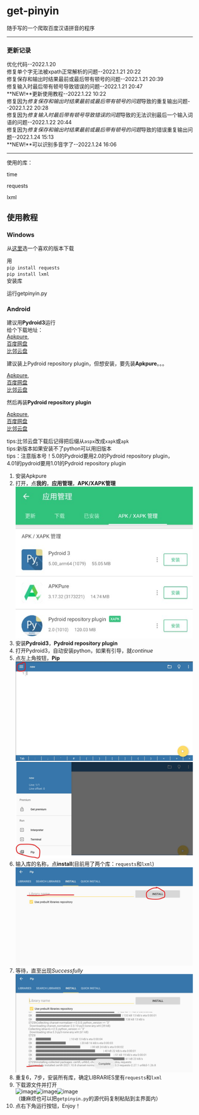 # get-pinyin
 
随手写的一个爬取百度汉语拼音的程序

___

### 更新记录

优化代码--2022.1.20<br>
修复单个字无法被xpath正常解析的问题--2022.1.21 20:22<br>
修复保存和输出时结果最前或最后带有顿号的问题--2022.1.21 20:39<br>
修复输入时最后带有顿号导致错误的问题--2022.1.21 20:47<br>
**NEW!**更新使用教程--2022.1.22 10:22<br>
修复因为*修复保存和输出时结果最前或最后带有顿号的问题*导致的重复输出问题--2022.1.22 20:28<br>
修复因为*修复输入时最后带有顿号导致错误的问题*导致的无法识别最后一个输入词语的问题--2022.1.22 20:44<br>
修复因为*修复保存和输出时结果最前或最后带有顿号的问题*导致的错误重复输出问题--2022.1.24 15:13<br>
**NEW!**可以识别多音字了--2022.1.24 16:06<br>

___

使用的库：

time

requests

lxml


## 使用教程

### Windows

从[这里](https://www.python.org/downloads/)选一个喜欢的版本下载

用<br>`pip install requests`<br>`pip install lxml`<br>安装库

运行getpinyin.py

### Android

建议用**Pydroid3**运行<br>
给个下载地址：<br>
[Apkpure](https://apkpure.com/cn/pydroid-3-ide-for-python-3/ru.iiec.pydroid3),<br>
[百度网盘](https://pan.baidu.com/s/1vhZ_E2Zg4w_asGu0gVUjAg?pwd=y7tg)<br>
[比邻云盘](https://pan.bilnn.com/s/qLa7T9)

建议装上Pydroid repository plugin，但想安装，要先装**Apkpure**。。。

[Apkpure](https://apkpure.com/cn/apkpure/com.apkpure.aegon),<br>
[百度网盘](https://pan.baidu.com/s/1vhZ_E2Zg4w_asGu0gVUjAg?pwd=y7tg)<br>
[比邻云盘](https://pan.bilnn.com/s/qLa7T9)

然后再装**Pydroid repository plugin**

[Apkpure](https://apkpure.com/cn/pydroid-repository-plugin/ru.iiec.pydroid3.quickinstallrepo),<br>
[百度网盘](https://pan.baidu.com/s/1vhZ_E2Zg4w_asGu0gVUjAg?pwd=y7tg)<br>
[比邻云盘](https://pan.bilnn.com/s/qLa7T9)

tips:比邻云盘下载后记得把后缀从`aspx`改成`xapk`或`apk`<br>
tips:新版本如果安装不了python可以用旧版本<br>
tips：注意版本号！5.0的Pydroid要用2.0的Pydroid repository plugin，<br>
4.01的pydroid要用1.01的Pydroid repository plugin

1. 安装Apkpure
2. 打开，点**我的**，**应用管理**，**APK/XAPK管理**<br>
![image](https://github.com/link-fgfgui/get-pinyin/blob/No_GUI/pic/a.jpg)
3. 安装**Pydroid3**，**Pydroid repository plugin**
4. 打开Pydroid3，自动安装python，如果有引导，就*continue*
5. 点左上角按钮，**Pip**<br>
![image](https://github.com/link-fgfgui/get-pinyin/blob/No_GUI/pic/b.jpg)<br>
![image](https://github.com/link-fgfgui/get-pinyin/blob/No_GUI/pic/c.jpg)
6. 输入库的名称，点**install**(目前用了两个库：`requests`和`lxml`)
![image](https://github.com/link-fgfgui/get-pinyin/blob/No_GUI/pic/d.jpg)
7. 等待，直至出现*Successfully*<br>
![image](https://github.com/link-fgfgui/get-pinyin/blob/No_GUI/pic/e.jpg)
8. 重复6，7步，安装所有库，确定LIBRARIES里有`requests`和`lxml`
9. 下载源文件并打开<br>![image](https://github.com/link-fgfgui/get-pinyin/No_GUI/main/pic/f.jpg)![image](https://github.com/link-fgfgui/get-pinyin/No_GUI/main/pic/g.jpg)![image](https://github.com/link-fgfgui/get-pinyin/No_GUI/main/pic/k.jpg)<br>（嫌麻烦也可以把`getpinyin.py`的源代码复制粘贴到主界面内）
10. 点右下角运行按钮，Enjoy！
